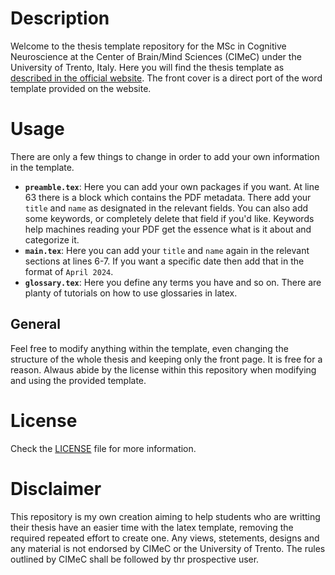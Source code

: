 # Description

Welcome to the thesis template repository for the MSc in Cognitive Neuroscience at the Center of Brain/Mind Sciences (CIMeC) under the University of Trento, Italy. Here you will find the thesis template as [described in the official website](https://offertaformativa.unitn.it/en/lm/cognitive-science/graduation). The front cover is a direct port of the word template provided on the website.


# Usage

There are only a few things to change in order to add your own information in the template.

- **`preamble.tex`**: Here you can add your own packages if you want. At line 63 there is a block which contains the PDF metadata. There add your `title` and `name` as designated in the relevant fields. You can also add some keywords, or completely delete that field if you'd like. Keywords help machines reading your PDF get the essence what is it about and categorize it.
- **`main.tex`**: Here you can add your `title` and `name` again in the relevant sections at lines 6-7. If you want a specific date then add that in the format of `April 2024`.
- **`glossary.tex`**: Here you define any terms you have and so on. There are planty of tutorials on how to use glossaries in latex.

## General

Feel free to modify anything within the template, even changing the structure of the whole thesis and keeping only the front page. It is free for a reason. Alwaus abide by the license within this repository when modifying and using the provided template.

# License

Check the [LICENSE](LICENSE) file for more information.

# Disclaimer

This repository is my own creation aiming to help students who are writting their thesis have an easier time with the latex template, removing the required repeated effort to create one. Any views, stetements, designs and any material is not endorsed by CIMeC or the University of Trento. The rules outlined by CIMeC shall be followed by thr prospective user.